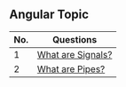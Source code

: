 ## Angular Topic

| No. | Questions |
|---- | ---------
|1 | [What are Signals?](./Angular/01_signals.md)|
|2 | [What are Pipes?](./Angular/02_pipes.md)|
